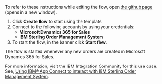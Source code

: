 To refer to these instructions while editing the flow, open [the github page](https://github.com/ot4i/app-connect-templates/tree/master/resources/markdown/Create%20order%20in%20IBM%20Sterling%20Order%20Management%20System%20for%20orders%20created%20in%20Microsoft%20Dynamics%20365%20for%20Sales_instructions.md) (opens in a new window).

1. Click **Create flow** to start using the template.
2. Connect to the following accounts by using your credentials:
   - **Microsoft Dynamics 365 for Sales** 
   - **IBM Sterling Order Management System**
3. To start the flow, in the banner click **Start flow**.

The flow is started whenever any new orders are created in Microsoft Dynamics 365 for Sales.

For more information, visit the IBM Integration Community for this use case. See, [Using IBM® App Connect to interact with IBM Sterling Order Management System](https://community.ibm.com/community/user/integration/blogs/shamini-arumugam1/2022/06/23/using-ibm-app-connect-with-ibm-sterling-oms).

